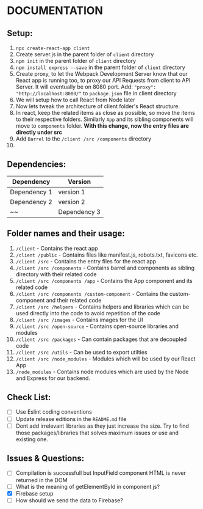 # DOCUMENTATION

## Setup:
1.  `npx create-react-app client`
2.  Create server.js in the parent folder of `client` directory
3.  `npm init` in the parent folder of `client` directory
4.  `npm install express --save` in the parent folder of `client` directory
5.  Create proxy, to let the Webpack Development Server know that our React app is running too, to proxy our API Requests from client to API Server. It will eventually be on 8080 port.
    Add:
		`"proxy": "http://localhost:8080/"`
    to `package.json` file in client directory
6.  We will setup how to call React from Node later
7.  Now lets tweak the architecture of client folder's React structure.
8.  In react, keep the related items as close as possible, so move the items to their respective folders. Similarly `App` and its sibling components will move to `components` folder.
    **With this change, now the entry files are directly under src**
9.  Add `Barrel` to the `/client /src /components` directory
10. 

## Dependencies:
| Dependency | Version |
| ---------- | ------- |
| Dependency 1 | version 1 |
| Dependency 2 | version 2 |
~~| Dependency 3 | version 3 |~~

## Folder names and their usage:
1.  `/client` - Contains the react app
2.  `/client /public` - Contains files like manifest.js, robots.txt, favicons etc.
3.  `/client /src` - Contains the entry files for the react app
4.  `/client /src /components` - Contains barrel and components as sibling directory with their related code
5.  `/client /src /components /app` - Contains the App component and its related code
6.  `/client /src /components /custom-component` - Contains the custom-component and their related code
7.  `/client /src /helpers` - Contains helpers and libraries which can be used directly into the code to avoid repetition of the code
8.  `/client /src /images` - Contains images for the UI
9.  `/client /src /open-source` - Contains open-source libraries and modules
10. `/client /src /packages` - Can contain packages that are decoupled code
11. `/client /src /utils` - Can be used to export utilties
12. `/client /src /node_modules` - Modules which will be used by our React App
13. `/node_modules` - Contains node modules which are used by the Node and Express for our backend.

## Check List:
- [ ] Use Eslint coding conventions
- [ ] Update release editions in the `README.md` file
- [ ] Dont add irrelevant libraries as they just increase the size. Try to find those packages/libraries that solves maximum issues or use and existing one.

## Issues & Questions:
- [ ] Compilation is successfull but InputField component HTML is never returned in the DOM
- [ ] What is the meaning of getElementById in component js?
- [x] Firebase setup
- [ ] How should we send the data to Firebase?